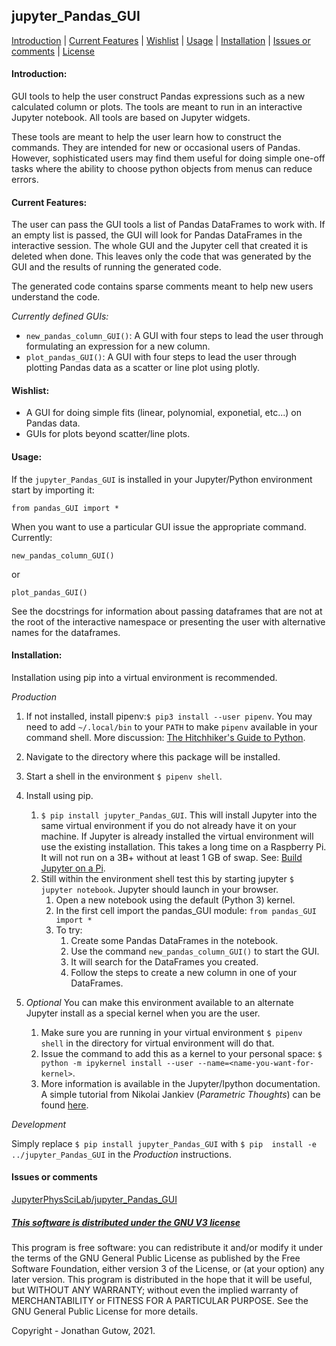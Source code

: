 ## jupyter_Pandas_GUI
[Introduction](#Introduction) | [Current Features](#Current_Features) | 
[Wishlist](#Wishlist) | [Usage](#Usage) | [Installation](#Installation) | 
[Issues or comments](#Issues_or_comments) | 
[License](#This_software_is_distributed_under_the_GNU_V3_license)
#### Introduction:

GUI tools to help the user construct Pandas expressions such as a new 
calculated column or plots. The tools are meant to run in an interactive 
Jupyter notebook. All tools are based on Jupyter widgets.

These tools are meant to help the user learn how to construct the commands. 
They are intended for new or occasional users of Pandas. However, 
sophisticated users may find them useful for doing simple one-off tasks where 
the ability to choose python objects from menus can reduce errors.

#### Current Features:

The user can pass the GUI tools a list of Pandas 
DataFrames to work with. If an empty list is passed, the GUI will look for 
Pandas DataFrames in the interactive session. The whole GUI and the Jupyter 
cell that created it is deleted when done. This leaves only the code that was 
generated by the GUI and the results of running the generated code.

The generated code contains sparse comments meant to help new users 
understand the code.

_Currently defined GUIs:_

* `new_pandas_column_GUI()`: A GUI with four steps to lead the user through 
  formulating an expression for a new column.
* `plot_pandas_GUI()`: A GUI with four steps to lead the user through plotting 
  Pandas data as a
  scatter or line plot using plotly.

#### Wishlist:

  * A GUI for doing simple fits (linear, polynomial, exponetial, etc...) on
  Pandas data.
  * GUIs for plots beyond scatter/line plots.
  
#### Usage:
If the `jupyter_Pandas_GUI` is installed in your Jupyter/Python environment 
start by importing it:
```
from pandas_GUI import *
```
When you want to use a particular GUI issue the appropriate command. Currently:
```
new_pandas_column_GUI()
```
or
```
plot_pandas_GUI()
```
See the docstrings for information about passing dataframes that are not at the
root of the interactive namespace or presenting the user with alternative names
for the dataframes.


#### Installation:

Installation using pip into a virtual environment is recommended.

_Production_

1. If not installed, install pipenv:`$ pip3 install --user pipenv`. You may
need to add `~/.local/bin` to your `PATH` to make `pipenv`
available in your command shell. More discussion: 
[The Hitchhiker's Guide to Python](https://docs.python-guide.org/dev/virtualenvs/).
1. Navigate to the directory where this package will be installed.
1. Start a shell in the environment `$ pipenv shell`.
1. Install using pip.
    1. `$ pip install jupyter_Pandas_GUI`. This will install 
       Jupyter into the same virtual
    environment if you do not already have it on your machine. If Jupyter is already
    installed the virtual environment will use the existing installation. This takes
    a long time on a Raspberry Pi. It will not run on a 3B+ without at least 1 GB of
    swap. See: [Build Jupyter on a Pi](https://www.uwosh.edu/facstaff/gutow/computer-and-programming-how-tos/installing-jupyter-on-raspberrian).
    1. Still within the environment shell test this by starting jupyter
`$ jupyter notebook`. Jupyter should launch in your browser.
        1. Open a new notebook using the default (Python 3) kernel.
        1. In the first cell import the pandas_GUI module:
            `from pandas_GUI import *`
        1. To try:
           1. Create some Pandas DataFrames in the notebook.
           1. Use the command `new_pandas_column_GUI()` to start the GUI.
           1. It will search for the DataFrames you created.
           1. Follow the steps to create a new column in one of your
              DataFrames.
        
1. _Optional_ You can make this environment available to an alternate Jupyter install as a special kernel when you are the user.
    1. Make sure you are running in your virtual environment `$ pipenv shell` in the directory for  virtual
    environment will do that.
    1. Issue the command to add this as a kernel to your personal space: 
    `$ python -m ipykernel install --user --name=<name-you-want-for-kernel>`.
    1. More information is available in the Jupyter/Ipython documentation. A simple tutorial from Nikolai Jankiev
    (_Parametric Thoughts_) can be found [here](https://janakiev.com/til/jupyter-virtual-envs/). 
    
_Development_

Simply replace `$ pip install jupyter_Pandas_GUI` with `$ pip 
install -e ../jupyter_Pandas_GUI` in the _Production_
instructions.

#### Issues or comments

[JupyterPhysSciLab/jupyter_Pandas_GUI](https://github.com/JupyterPhysSciLab/jupyter_Pandas_GUI)

##### [This software is distributed under the GNU V3 license](https://gnu.org/licenses)
This program is free software: you can redistribute it and/or modify
    it under the terms of the GNU General Public License as published by
    the Free Software Foundation, either version 3 of the License, or
    (at your option) any later version.
    This program is distributed in the hope that it will be useful,
    but WITHOUT ANY WARRANTY; without even the implied warranty of
    MERCHANTABILITY or FITNESS FOR A PARTICULAR PURPOSE.  See the
    GNU General Public License for more details.

Copyright - Jonathan Gutow, 2021.